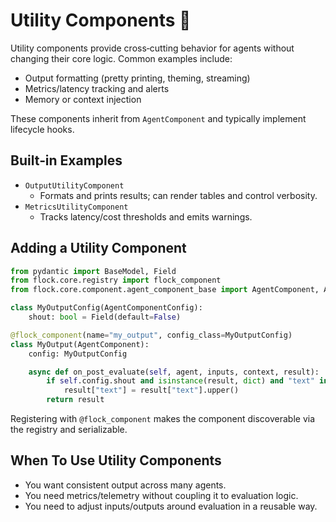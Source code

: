 # Utility Components 🧰

Utility components provide cross‑cutting behavior for agents without changing their core logic. Common examples include:

- Output formatting (pretty printing, theming, streaming)
- Metrics/latency tracking and alerts
- Memory or context injection

These components inherit from `AgentComponent` and typically implement lifecycle hooks.

## Built‑in Examples

- `OutputUtilityComponent`
  - Formats and prints results; can render tables and control verbosity.
- `MetricsUtilityComponent`
  - Tracks latency/cost thresholds and emits warnings.

## Adding a Utility Component

```python
from pydantic import BaseModel, Field
from flock.core.registry import flock_component
from flock.core.component.agent_component_base import AgentComponent, AgentComponentConfig

class MyOutputConfig(AgentComponentConfig):
    shout: bool = Field(default=False)

@flock_component(name="my_output", config_class=MyOutputConfig)
class MyOutput(AgentComponent):
    config: MyOutputConfig

    async def on_post_evaluate(self, agent, inputs, context, result):
        if self.config.shout and isinstance(result, dict) and "text" in result:
            result["text"] = result["text"].upper()
        return result
```

Registering with `@flock_component` makes the component discoverable via the registry and serializable.

## When To Use Utility Components

- You want consistent output across many agents.
- You need metrics/telemetry without coupling it to evaluation logic.
- You need to adjust inputs/outputs around evaluation in a reusable way.
